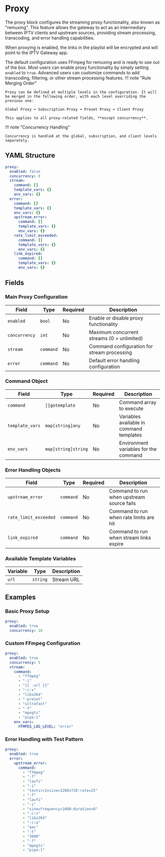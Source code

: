 # Proxy

The proxy block configures the streaming proxy functionality, also known as "remuxing".
This feature allows the gateway to act as an intermediary between IPTV clients and upstream sources, providing stream processing, transcoding, and error handling capabilities.

When proxying is enabled, the links in the playlist will be encrypted and will point to the IPTV Gateway app.

The default configuration uses FFmpeg for remuxing and is ready to use out of the box. Most users can enable proxy functionality by simply setting `enabled` to `true`. Advanced users can customize commands to add transcoding, filtering, or other stream processing features.
!!! note "Rule Merging Order"

    Proxy can be defined at multiple levels in the configuration. It will be merged in the following order, with each level overriding the previous one:

    Global Proxy ➡ Subscription Proxy ➡ Preset Proxy ➡ Client Proxy

    This applies to all proxy-related fields, **except concurrency**.

!!! note "Concurrency Handling"

    Concurrency is handled at the global, subscription, and client levels separately.

## YAML Structure

```yaml
proxy:
  enabled: false
  concurrency: 0
  stream:
    command: []
    template_vars: {}
    env_vars: {}
  error:
    command: []
    template_vars: {}
    env_vars: {}
    upstream_error:
      command: []
      template_vars: {}
      env_vars: {}
    rate_limit_exceeded:
      command: []
      template_vars: {}
      env_vars: {}
    link_expired:
      command: []
      template_vars: {}
      env_vars: {}
```

## Fields

### Main Proxy Configuration

| Field         | Type      | Required | Description                                        |
|---------------|-----------|----------|----------------------------------------------------|
| `enabled`     | `bool`    | No       | Enable or disable proxy functionality             |
| `concurrency` | `int`     | No       | Maximum concurrent streams (0 = unlimited)        |
| `stream`      | `command` | No       | Command configuration for stream processing       |
| `error`       | `command` | No       | Default error handling configuration              |

### Command Object

| Field           | Type                | Required | Description                              |
|-----------------|---------------------|----------|------------------------------------------|
| `command`       | `[]gotemplate`      | No       | Command array to execute                 |
| `template_vars` | `map[string]any`    | No       | Variables available in command templates |
| `env_vars`      | `map[string]string` | No     | Environment variables for the command    |

### Error Handling Objects

| Field                   | Type      | Required | Description                                    |
|-------------------------|-----------|----------|------------------------------------------------|
| `upstream_error`        | `command` | No       | Command to run when upstream source fails     |
| `rate_limit_exceeded`   | `command` | No       | Command to run when rate limits are hit       |
| `link_expired`          | `command` | No       | Command to run when stream links expire       |

### Available Template Variables

| Variable        | Type                | Description |
|-----------------|---------------------|-------------|
| `url`           | `string`            | Stream URL  |


## Examples

### Basic Proxy Setup

```yaml
proxy:
  enabled: true
  concurrency: 10
```

### Custom FFmpeg Configuration

```yaml
proxy:
  enabled: true
  concurrency: 5
  stream:
    command: 
      - "ffmpeg"
      - "-i"
      - "{{ .url }}"
      - "-c:v"
      - "libx264"
      - "-preset"
      - "ultrafast"
      - "-f"
      - "mpegts"
      - "pipe:1"
    env_vars:
      FFMPEG_LOG_LEVEL: "error"
```

### Error Handling with Test Pattern

```yaml
proxy:
  enabled: true
  error:
    upstream_error:
      command:
        - "ffmpeg"
        - "-f"
        - "lavfi"
        - "-i"
        - "testsrc2=size=1280x720:rate=25"
        - "-f"
        - "lavfi"
        - "-i"
        - "sine=frequency=1000:duration=0"
        - "-c:v"
        - "libx264"
        - "-c:a"
        - "aac"
        - "-t"
        - "3600"
        - "-f"
        - "mpegts"
        - "pipe:1"
```